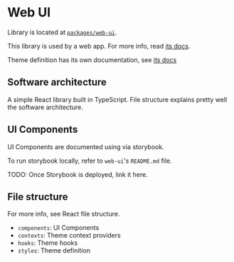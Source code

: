 # Web UI

Library is located at [`packages/web-ui`](../../../packages/web-ui).

This library is used by a web app. For more info, read [its docs](../apps/web.md).

Theme definition has its own documentation, see [its docs](./theme.md)

## Software architecture

A simple React library built in TypeScript. File structure explains pretty well the software architecture.

## UI Components

UI Components are documented using via storybook.

To run storybook locally, refer to `web-ui`'s `README.md` file.

TODO: Once Storybook is deployed, link it here.

## File structure

For more info, see React file structure.

- `components`: UI Components
- `contexts`: Theme context providers
- `hooks`: Theme hooks
- `styles`: Theme definition
